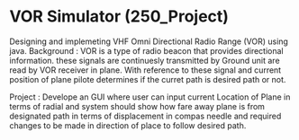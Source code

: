 VOR Simulator (250_Project)
===========

Designing and implemeting VHF Omni Directional Radio Range (VOR) using java.
Background : VOR is a type of radio beacon that provides directional information.
these signals are continuesly transmitted by Ground unit are read by VOR receiver in plane. 
With reference to these signal and current position of plane pilote determines if the curret 
path is desired path or not.

Project : Develope an GUI where user can input current Location of Plane in terms of radial and 
system should show how fare away plane is from designated path in terms of displacement in compas 
needle and required changes to be made in direction of place to follow desired path.



